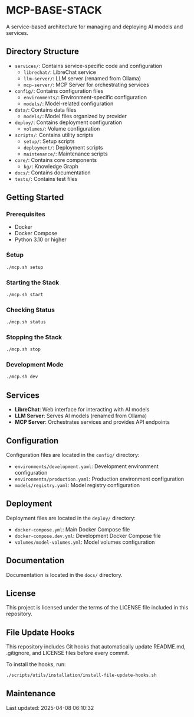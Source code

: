 # MCP-BASE-STACK

A service-based architecture for managing and deploying AI models and services.

## Directory Structure

- `services/`: Contains service-specific code and configuration
  - `librechat/`: LibreChat service
  - `llm-server/`: LLM server (renamed from Ollama)
  - `mcp-server/`: MCP Server for orchestrating services
- `config/`: Contains configuration files
  - `environments/`: Environment-specific configuration
  - `models/`: Model-related configuration
- `data/`: Contains data files
  - `models/`: Model files organized by provider
- `deploy/`: Contains deployment configuration
  - `volumes/`: Volume configuration
- `scripts/`: Contains utility scripts
  - `setup/`: Setup scripts
  - `deployment/`: Deployment scripts
  - `maintenance/`: Maintenance scripts
- `core/`: Contains core components
  - `kg/`: Knowledge Graph
- `docs/`: Contains documentation
- `tests/`: Contains test files

## Getting Started

### Prerequisites

- Docker
- Docker Compose
- Python 3.10 or higher

### Setup

```bash
./mcp.sh setup
```

### Starting the Stack

```bash
./mcp.sh start
```

### Checking Status

```bash
./mcp.sh status
```

### Stopping the Stack

```bash
./mcp.sh stop
```

### Development Mode

```bash
./mcp.sh dev
```

## Services

- **LibreChat**: Web interface for interacting with AI models
- **LLM Server**: Serves AI models (renamed from Ollama)
- **MCP Server**: Orchestrates services and provides API endpoints

## Configuration

Configuration files are located in the `config/` directory:

- `environments/development.yaml`: Development environment configuration
- `environments/production.yaml`: Production environment configuration
- `models/registry.yaml`: Model registry configuration

## Deployment

Deployment files are located in the `deploy/` directory:

- `docker-compose.yml`: Main Docker Compose file
- `docker-compose.dev.yml`: Development Docker Compose file
- `volumes/model-volumes.yml`: Model volumes configuration

## Documentation

Documentation is located in the `docs/` directory.

## License

This project is licensed under the terms of the LICENSE file included in this repository.
## File Update Hooks

This repository includes Git hooks that automatically update README.md, .gitignore, and LICENSE files before every commit.

To install the hooks, run:

```bash
./scripts/utils/installation/install-file-update-hooks.sh
```

## Maintenance

Last updated: 2025-04-08 06:10:32
